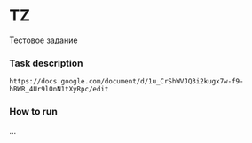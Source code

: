 # TZ
Тестовое задание

### Task description
```
https://docs.google.com/document/d/1u_CrShWVJQ3i2kugx7w-f9-hBWR_4Ur9lOnN1tXyRpc/edit
```

### How to run
...
